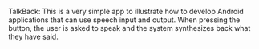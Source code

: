 TalkBack:
This is a very simple app to illustrate how to develop Android applications that can use speech input and output.
When pressing the button, the user is asked to speak and the system synthesizes back what they have said.
